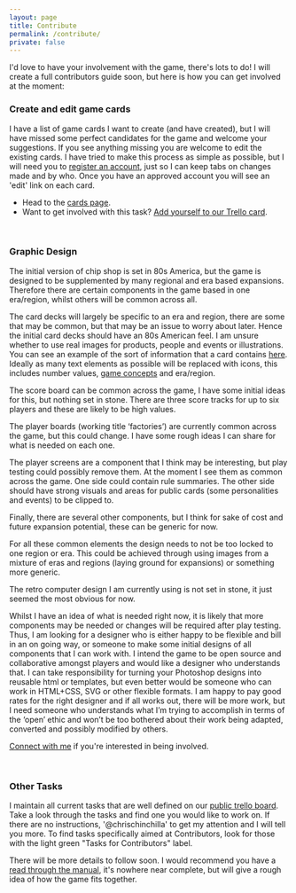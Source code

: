 ```yaml
---
layout: page
title: Contribute
permalink: /contribute/
private: false
---
```


<p>I&#39;d love to have your involvement with the game, there&#39;s lots to do!&nbsp;I will create a full contributors guide soon, but here is how you can get involved at the moment:</p><h3>Create and edit game cards</h3><p>I have a list of game cards I want to create (and have created), but I will have missed some perfect candidates for the game and welcome your suggestions. If you see anything missing you are welcome to edit the existing cards. I have tried to make this process as simple as possible, but I will need you to <a href="/user/register">register an account</a>, just so I can keep tabs on changes made and by who. Once you have an approved account you will see an &#39;edit&#39; link on each card.</p><ul><li>Head to the <a href="/cards">cards page</a>.</li><li>Want to get involved with this task? <a href="https://trello.com/c/Zqma7vkH/70-add-flavour-text-to-cards" target="_blank">Add yourself to our Trello card</a>.</li></ul><p>&nbsp;</p><h3>Graphic Design</h3><p>The initial version of chip shop is set in 80s America, but the game is designed to be supplemented by many regional and era based expansions. Therefore there are certain components in the game based in one era/region, whilst others will be common across all.</p><p>The card decks will largely be specific to an era and region, there are some that may be common, but that may be an issue to worry about later. Hence the initial card decks should have an 80s American feel. I am unsure whether to use real images for products, people and events or illustrations. You can see an example of the sort of information that a card contains <a href="/cards">here</a>. Ideally as many text elements as possible will be replaced with icons, this includes number values, <a href="/manual/concepts">game concepts</a> and era/region.</p><p>The score board can be common across the game, I have some initial ideas for this, but nothing set in stone. There are three score tracks for up to six players and these are likely to be high values.</p><p>The player boards (working title &lsquo;factories&rsquo;) are currently common across the game, but this could change. I have some rough ideas I can share for what is needed on each one.</p><p>The player screens are a component that I think may be interesting, but play testing could possibly remove them. At the moment I see them as common across the game. One side could contain rule summaries. The other side should have strong visuals and areas for public cards (some personalities and events) to be clipped to.</p><p>Finally, there are several other components, but I think for sake of cost and future expansion potential, these can be generic for now.</p><p>For all these common elements the design needs to not be too locked to one region or era. This could be achieved through using images from a mixture of eras and regions (laying ground for expansions) or something more generic.</p><p>The retro computer design I am currently using is not set in stone, it just seemed the most obvious for now.</p><p>Whilst I have an idea of what is needed right now, it is likely that more components may be needed or changes will be required after play testing. Thus, I am looking for a designer who is either happy to be flexible and bill in an on going way, or someone to make some initial designs of all components that I can work with. I intend the game to be open source and collaborative amongst players and would like a designer who understands that. I can take responsibility for turning your Photoshop designs into reusable html or templates, but even better would be someone who can work in HTML+CSS, SVG or other flexible formats. I am happy to pay good rates for the right designer and if all works out, there will be more work, but I need someone who understands what I&rsquo;m trying to accomplish in terms of the &lsquo;open&rsquo; ethic and won&rsquo;t be too bothered about their work being adapted, converted and possibly modified by others.</p><p><a href="/connect">Connect with me</a> if you&#39;re interested in being involved.</p><p>&nbsp;</p><h3>Other Tasks</h3><p>I maintain all current tasks that are well defined on our <a href="https://trello.com/b/uqiDfGmP/chip-shop-board-game" target="_blank">public trello board</a>. Take a look through the tasks and find one you would like to work on. If there are no instructions, &#39;@chrischinchilla&#39; to get my attention and I will tell you more. To find tasks specifically aimed at Contributors, look for those with the light green &quot;Tasks for Contributors&quot; label.</p><p>There will be more details to follow soon.&nbsp;I would recommend you have a <a href="/manual">read through the manual</a>, it&#39;s nowhere near complete, but will give a rough idea of how the game fits together.</p>
